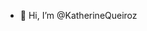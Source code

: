 - 👋 Hi, I’m @KatherineQueiroz


<!---
KatherineQueiroz/KatherineQueiroz is a ✨ special ✨ repository because its `README.md` (this file) appears on your GitHub profile.
You can click the Preview link to take a look at your changes.
--->
